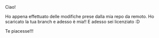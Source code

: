 Ciao! 

Ho appena effettuato delle modifiche prese dalla mia repo da remoto. Ho scaricato la tua branch e adesso è mia!! E adesso sei licenziato :D

Te piacesse!!! 
